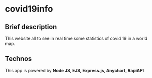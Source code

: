 # covid19info

## Brief description
This website all to see in real time some statistics of covid 19 in a world map.

## Technos
This app is powered by **Node JS, EJS, Express.js, Anychart, RapiAPI**
